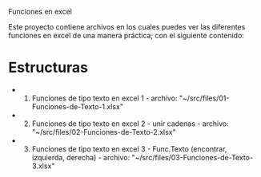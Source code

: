Funciones en excel

Este proyecto contiene archivos en los cuales puedes ver las diferentes funciones en excel de una manera práctica; con el siguiente contenido:

# Estructuras

* 01. Funciones de tipo texto en excel 1 - archivo: "~/src/files/01-Funciones-de-Texto-1.xlsx"
* 02. Funciones de tipo texto en excel 2 - unir cadenas - archivo: "~/src/files/02-Funciones-de-Texto-2.xlsx"
* 03. Funciones de tipo texto en excel 3 - Func.Texto (encontrar, izquierda, derecha) - archivo: "~/src/files/03-Funciones-de-Texto-3.xlsx"